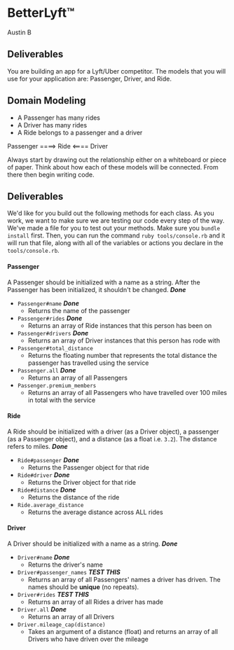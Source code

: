 # BetterLyft™ 

Austin B

## Deliverables
You are building an app for a Lyft/Uber competitor. The models that you will use for your application are: Passenger, Driver, and Ride.

## Domain Modeling
  - A Passenger has many rides
  - A Driver has many rides
  - A Ride belongs to a passenger and a driver


  Passenger ====> Ride <==== Driver
  
Always start by drawing out the relationship either on a whiteboard or piece of paper. Think about how each of these models will be connected. From there then begin writing code.

## Deliverables

We'd like for you build out the following methods for each class. As you work, we want to make sure we are testing our code every step of the way. We've made a file for you to test out your methods. Make sure you `bundle install` first. Then, you can run the command `ruby tools/console.rb` and it will run that file, along with all of the variables or actions you declare in the `tools/console.rb`.

#### Passenger
A Passenger should be initialized with a name as a string. After the Passenger has been initialized, it shouldn't be changed. ***Done***
- `Passenger#name` ***Done***
  - Returns the name of the passenger
- `Passenger#rides` ***Done***
  - Returns an array of Ride instances that this person has been on
- `Passenger#drivers` ***Done***
  - Returns an array of Driver instances that this person has rode with
- `Passenger#total_distance` 
  - Returns the floating number that represents the total distance the passenger has travelled using the service
- `Passenger.all` ***Done***
  - Returns an array of all Passengers
- `Passenger.premium_members`
  - Returns an array of all Passengers who have travelled over 100 miles in total with the service

#### Ride
A Ride should be initialized with a driver (as a Driver object), a passenger (as a Passenger object), and a distance (as a float i.e. `3.2`). The distance refers to miles. ***Done***
- `Ride#passenger` ***Done***
  - Returns the Passenger object for that ride
- `Ride#driver` ***Done***
  - Returns the Driver object for that ride
- `Ride#distance` ***Done***
  - Returns the distance of the ride
- `Ride.average_distance`
  - Returns the average distance across ALL rides
  
#### Driver
A Driver should be initialized with a name as a string. ***Done***
- `Driver#name` ***Done***
  - Returns the driver's name
- `Driver#passenger_names` ***TEST THIS***
  - Returns an array of all Passengers' names a driver has driven. The names should be **unique** (no repeats).
- `Driver#rides` ***TEST THIS***
  - Returns an array of all Rides a driver has made
- `Driver.all` ***Done***
  - Returns an array of all Drivers
- `Driver.mileage_cap(distance)`
  - Takes an argument of a distance (float) and returns an array of all Drivers who have driven over the mileage

